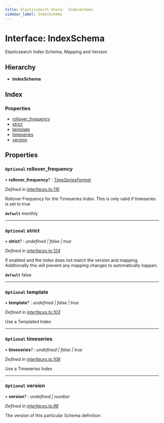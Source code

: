 ```yaml
---
title: Elasticsearch Store: `IndexSchema`
sidebar_label: IndexSchema
---
```


# Interface: IndexSchema

Elasticsearch Index Schema, Mapping and Version

## Hierarchy

* **IndexSchema**

## Index

### Properties

* [rollover_frequency](indexschema.md#optional-rollover_frequency)
* [strict](indexschema.md#optional-strict)
* [template](indexschema.md#optional-template)
* [timeseries](indexschema.md#optional-timeseries)
* [version](indexschema.md#optional-version)

## Properties

### `Optional` rollover_frequency

• **rollover_frequency**? : *[TimeSeriesFormat](../overview.md#timeseriesformat)*

*Defined in [interfaces.ts:116](https://github.com/terascope/teraslice/blob/b843209f9/packages/elasticsearch-store/src/interfaces.ts#L116)*

Rollover Frequency for the Timeseries Index.
This is only valid if timeseries is set to true

**`default`** monthly

___

### `Optional` strict

• **strict**? : *undefined | false | true*

*Defined in [interfaces.ts:124](https://github.com/terascope/teraslice/blob/b843209f9/packages/elasticsearch-store/src/interfaces.ts#L124)*

If enabled and the index does not match the version and mapping.
Additionally this will prevent any mapping changes to automatically happen.

**`default`** false

___

### `Optional` template

• **template**? : *undefined | false | true*

*Defined in [interfaces.ts:103](https://github.com/terascope/teraslice/blob/b843209f9/packages/elasticsearch-store/src/interfaces.ts#L103)*

Use a Templated Index

___

### `Optional` timeseries

• **timeseries**? : *undefined | false | true*

*Defined in [interfaces.ts:108](https://github.com/terascope/teraslice/blob/b843209f9/packages/elasticsearch-store/src/interfaces.ts#L108)*

Use a Timeseries Index

___

### `Optional` version

• **version**? : *undefined | number*

*Defined in [interfaces.ts:98](https://github.com/terascope/teraslice/blob/b843209f9/packages/elasticsearch-store/src/interfaces.ts#L98)*

The version of this particular Schema definition
